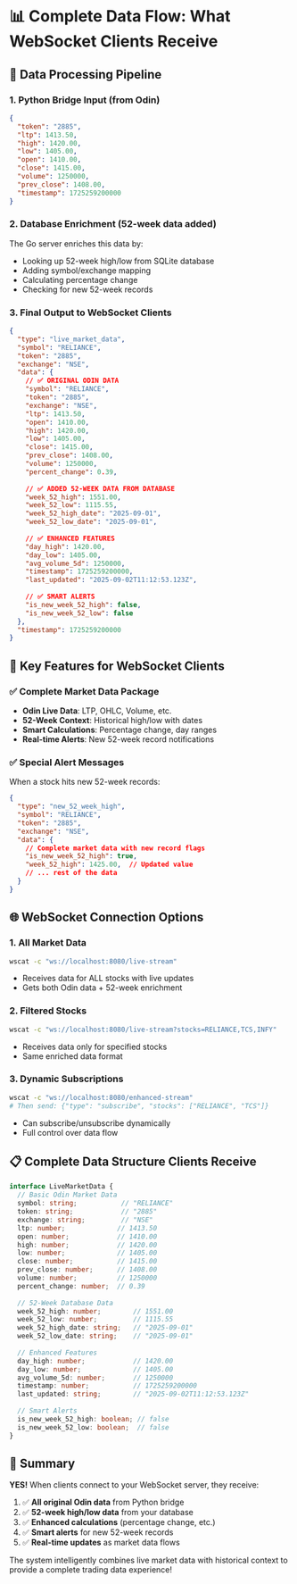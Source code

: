 # 📊 Complete Data Flow: What WebSocket Clients Receive

## 🔄 Data Processing Pipeline

### 1. **Python Bridge Input** (from Odin)
```json
{
  "token": "2885",
  "ltp": 1413.50,
  "high": 1420.00,
  "low": 1405.00,
  "open": 1410.00,
  "close": 1415.00,
  "volume": 1250000,
  "prev_close": 1408.00,
  "timestamp": 1725259200000
}
```

### 2. **Database Enrichment** (52-week data added)
The Go server enriches this data by:
- Looking up 52-week high/low from SQLite database
- Adding symbol/exchange mapping
- Calculating percentage change
- Checking for new 52-week records

### 3. **Final Output to WebSocket Clients**
```json
{
  "type": "live_market_data",
  "symbol": "RELIANCE",
  "token": "2885",
  "exchange": "NSE",
  "data": {
    // ✅ ORIGINAL ODIN DATA
    "symbol": "RELIANCE",
    "token": "2885",
    "exchange": "NSE",
    "ltp": 1413.50,
    "open": 1410.00,
    "high": 1420.00,
    "low": 1405.00,
    "close": 1415.00,
    "prev_close": 1408.00,
    "volume": 1250000,
    "percent_change": 0.39,
    
    // ✅ ADDED 52-WEEK DATA FROM DATABASE
    "week_52_high": 1551.00,
    "week_52_low": 1115.55,
    "week_52_high_date": "2025-09-01",
    "week_52_low_date": "2025-09-01",
    
    // ✅ ENHANCED FEATURES
    "day_high": 1420.00,
    "day_low": 1405.00,
    "avg_volume_5d": 1250000,
    "timestamp": 1725259200000,
    "last_updated": "2025-09-02T11:12:53.123Z",
    
    // ✅ SMART ALERTS
    "is_new_week_52_high": false,
    "is_new_week_52_low": false
  },
  "timestamp": 1725259200000
}
```

## 🎯 Key Features for WebSocket Clients

### ✅ **Complete Market Data Package**
- **Odin Live Data**: LTP, OHLC, Volume, etc.
- **52-Week Context**: Historical high/low with dates
- **Smart Calculations**: Percentage change, day ranges
- **Real-time Alerts**: New 52-week record notifications

### ✅ **Special Alert Messages**
When a stock hits new 52-week records:
```json
{
  "type": "new_52_week_high",
  "symbol": "RELIANCE",
  "token": "2885",
  "exchange": "NSE",
  "data": {
    // Complete market data with new record flags
    "is_new_week_52_high": true,
    "week_52_high": 1425.00,  // Updated value
    // ... rest of the data
  }
}
```

## 🌐 WebSocket Connection Options

### 1. **All Market Data**
```bash
wscat -c "ws://localhost:8080/live-stream"
```
- Receives data for ALL stocks with live updates
- Gets both Odin data + 52-week enrichment

### 2. **Filtered Stocks**
```bash
wscat -c "ws://localhost:8080/live-stream?stocks=RELIANCE,TCS,INFY"
```
- Receives data only for specified stocks
- Same enriched data format

### 3. **Dynamic Subscriptions**
```bash
wscat -c "ws://localhost:8080/enhanced-stream"
# Then send: {"type": "subscribe", "stocks": ["RELIANCE", "TCS"]}
```
- Can subscribe/unsubscribe dynamically
- Full control over data flow

## 📋 Complete Data Structure Clients Receive

```typescript
interface LiveMarketData {
  // Basic Odin Market Data
  symbol: string;           // "RELIANCE"
  token: string;            // "2885"
  exchange: string;         // "NSE"
  ltp: number;             // 1413.50
  open: number;            // 1410.00
  high: number;            // 1420.00
  low: number;             // 1405.00
  close: number;           // 1415.00
  prev_close: number;      // 1408.00
  volume: number;          // 1250000
  percent_change: number;  // 0.39
  
  // 52-Week Database Data
  week_52_high: number;        // 1551.00
  week_52_low: number;         // 1115.55
  week_52_high_date: string;   // "2025-09-01"
  week_52_low_date: string;    // "2025-09-01"
  
  // Enhanced Features
  day_high: number;            // 1420.00
  day_low: number;             // 1405.00
  avg_volume_5d: number;       // 1250000
  timestamp: number;           // 1725259200000
  last_updated: string;        // "2025-09-02T11:12:53.123Z"
  
  // Smart Alerts
  is_new_week_52_high: boolean; // false
  is_new_week_52_low: boolean;  // false
}
```

## 🚀 Summary

**YES!** When clients connect to your WebSocket server, they receive:

1. ✅ **All original Odin data** from Python bridge
2. ✅ **52-week high/low data** from your database
3. ✅ **Enhanced calculations** (percentage change, etc.)
4. ✅ **Smart alerts** for new 52-week records
5. ✅ **Real-time updates** as market data flows

The system intelligently combines live market data with historical context to provide a complete trading data experience!

